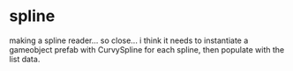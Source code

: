spline
======

making a spline reader... so close...
i think it needs to instantiate a gameobject prefab with CurvySpline for each spline, then populate with the list data.
